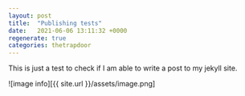 ```yaml
---
layout: post
title:  "Publishing tests"
date:   2021-06-06 13:11:32 +0000
regenerate: true
categories: thetrapdoor
---
```

This is just a test to check if I am able to write a post to my jekyll site.


![image info][{{ site.url }}/assets/image.png]

